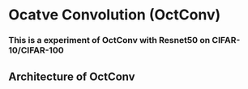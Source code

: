 # Ocatve Convolution (OctConv)
### This is a experiment of OctConv with Resnet50 on CIFAR-10/CIFAR-100


## Architecture of OctConv
